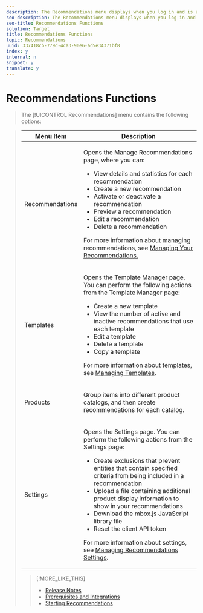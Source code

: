 ```yaml
---
description: The Recommendations menu displays when you log in and is available from all main screens.
seo-description: The Recommendations menu displays when you log in and is available from all main screens.
seo-title: Recommendations Functions
solution: Target
title: Recommendations Functions
topic: Recommendations
uuid: 337418cb-779d-4ca3-90e6-ad5e34371bf8
index: y
internal: n
snippet: y
translate: y
---
```


# Recommendations Functions


>The [!UICONTROL  Recommendations] menu contains the following options: 



><table id="table_7C8FB29B607A47B4BEB630FBAC370827"> 
 <thead> 
  <tr> 
   <th colname="col1" class="entry"> Menu Item </th> 
   <th colname="col2" class="entry"> Description </th> 
  </tr> 
 </thead>
 <tbody> 
  <tr> 
   <td colname="col1"> <p>Recommendations </p> </td> 
   <td colname="col2"> <p>Opens the <span class="wintitle"> Manage Recommendations</span> page, where you can: </p> <p> 
     <ul id="ul_BDD541C5173E46598498338001F8B0B0"> 
      <li id="li_76F9FA3C94094E48B5950240E5E972D4"> View details and statistics for each recommendation </li> 
      <li id="li_7A13A81D4E16481897786A539044422F"> Create a new recommendation </li> 
      <li id="li_A4193704238347FC886C4AA24BFD83E3"> Activate or deactivate a recommendation </li> 
      <li id="li_AF1AC4B7380B415DA2E0ABFB999B501A"> Preview a recommendation </li> 
      <li id="li_2AB62556C673482A83F9CC79ABDBA6EA"> Edit a recommendation </li> 
      <li id="li_95627D87955F45DFA8F99B40D731792F"> Delete a recommendation </li> 
     </ul> </p> <p>For more information about managing recommendations, see <a href="../c_rec_mng_recs/c_rec_mng_recs.md#concept_8BD886F4E0954B46B8EC0EA4626A00E1" type="concept" format="dita" scope="local"> Managing Your Recommendations.</a></p> </td> 
  </tr> 
  <tr> 
   <td colname="col1"> <p>Templates </p> </td> 
   <td colname="col2"> <p>Opens the Template Manager page. You can perform the following actions from the Template Manager page: </p> <p> 
     <ul id="ul_BC499D6DDB964455883ECE6951523898"> 
      <li id="li_09327F40527C4B6D8AA68878D068ABAF"> Create a new template </li> 
      <li id="li_E0B629C0C74A45FBAC5FD5EFE300C82A"> View the number of active and inactive recommendations that use each template </li> 
      <li id="li_11614BDCAA16426AA157DD8653CA6743"> Edit a template </li> 
      <li id="li_1F669444DA2147FCB74DF0E521E5FF66"> Delete a template </li> 
      <li id="li_B5AEF011AB7D4A4FA66D5EEA05016042"> Copy a template </li> 
     </ul> </p> <p>For more information about templates, see <a href="../c_rec_mng_recs/c_Managing_Templates/c_Managing_Templates.md#concept_C3A712A99D47406C855955161DB699A1" type="concept" format="dita" scope="local"> Managing Templates</a>. </p> </td> 
  </tr> 
  <tr> 
   <td colname="col1"> <p>Products </p> </td> 
   <td colname="col2"> <p>Group items into different product catalogs, and then create recommendations for each catalog. </p> </td> 
  </tr> 
  <tr> 
   <td colname="col1"> <p>Settings </p> </td> 
   <td colname="col2"> <p>Opens the Settings page. You can perform the following actions from the Settings page: </p> <p> 
     <ul id="ul_F7E6541686CF436B864F39B58B828577"> 
      <li id="li_245877F0BF87498195BDD57E0E791CE6"> Create exclusions that prevent entities that contain specified criteria from being included in a recommendation </li> 
      <li id="li_EAEECB04A0184DF197F3FBDE5CBC75B5"> Upload a file containing additional product display information to show in your recommendations </li> 
      <li id="li_542C17E03BBD4DC7A64F13404492995E"> Download the <span class="filepath"> mbox.js</span> JavaScript library file </li> 
      <li id="li_E41B3D8384264E11998F34EF25B4C5F1"> Reset the client API token </li> 
     </ul> </p> <p>For more information about settings, see <a href="../c_rec_mng_recs/c_Managing_Recommendations_Settings/c_Managing_Recommendations_Settings.md#concept_70257C38F0A74F3E88B1E7ED278A8DB4" type="concept" format="dita" scope="local"> Managing Recommendations Settings</a>. </p> </td> 
  </tr> 
 </tbody> 
</table>

>[!MORE_LIKE_THIS]
>
>* [ Release Notes ](r_whatsnew-recs.md#reference_673C03B5B8AA478F8CA9F88D9D760361)
>* [ Prerequisites and Integrations ](r_prereqs_recs.md#reference_D6E669D2EA0742279A3840D252079E1A)
>* [ Starting Recommendations ](t_recs_start_recs.md#task_BCD9A79509224A0DBD89C1B50E97B4D5)
